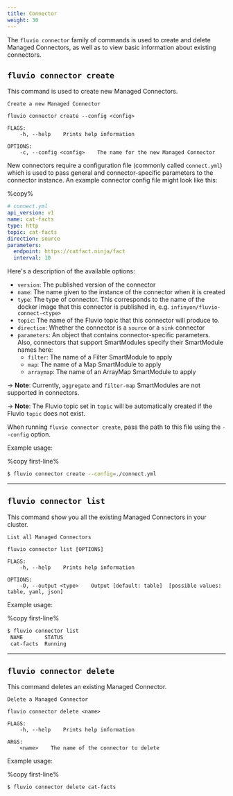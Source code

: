 ```yaml
---
title: Connector
weight: 30
---
```


The `fluvio connector` family of commands is used to create and delete Managed Connectors,
as well as to view basic information about existing connectors.

## `fluvio connector create`

This command is used to create new Managed Connectors.

```
Create a new Managed Connector

fluvio connector create --config <config>

FLAGS:
    -h, --help    Prints help information

OPTIONS:
    -c, --config <config>    The name for the new Managed Connector
```

New connectors require a
configuration file (commonly called `connect.yml`) which is used to pass general
and connector-specific parameters to the connector instance.
An example connector config file might look like this:

%copy%
```yaml
# connect.yml
api_version: v1
name: cat-facts
type: http
topic: cat-facts
direction: source
parameters:
  endpoint: https://catfact.ninja/fact
  interval: 10
```

Here's a description of the available options:

- `version`: The published version of the connector
- `name`: The name given to the instance of the connector when it is created
- `type`: The type of connector. This corresponds to the name of the docker image
  that this connector is published in, e.g. `infinyon/fluvio-connect-<type>`
- `topic`: The name of the Fluvio topic that this connector will produce to.
- `direction`: Whether the connector is a `source` or a `sink` connector
- `parameters`: An object that contains connector-specific parameters.
  Also, connectors that support SmartModules specify their SmartModule names here:
  - `filter`: The name of a Filter SmartModule to apply
  - `map`: The name of a Map SmartModule to apply
  - `arraymap`: The name of an ArrayMap SmartModule to apply

-> **Note**: Currently, `aggregate` and `filter-map` SmartModules are not supported in connectors.

-> **Note**: The Fluvio topic set in `topic` will be automatically created if the Fluvio `topic` does not exist.

When running `fluvio connector create`, pass the path to this file using the `--config`
option.

Example usage:

%copy first-line%
```bash
$ fluvio connector create --config=./connect.yml
```

---

## `fluvio connector list`

This command show you all the existing Managed Connectors in your cluster.

```
List all Managed Connectors

fluvio connector list [OPTIONS]

FLAGS:
    -h, --help    Prints help information

OPTIONS:
    -O, --output <type>    Output [default: table]  [possible values: table, yaml, json]
```

Example usage:

%copy first-line%
```bash
$ fluvio connector list
 NAME       STATUS
 cat-facts  Running
```

---

## `fluvio connector delete`

This command deletes an existing Managed Connector.

```
Delete a Managed Connector

fluvio connector delete <name>

FLAGS:
    -h, --help    Prints help information

ARGS:
    <name>    The name of the connector to delete
```

Example usage:

%copy first-line%
```bash
$ fluvio connector delete cat-facts
```